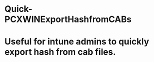 ﻿# Quick-PCXWINExportHashfromCABs
# Useful for intune admins to quickly export hash from cab files.

